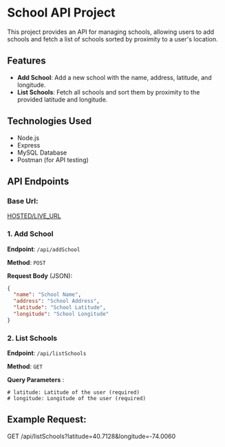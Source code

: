 # School API Project

This project provides an API for managing schools, allowing users to add schools and fetch a list of schools sorted by proximity to a user's location.

## Features

- **Add School**: Add a new school with the name, address, latitude, and longitude.
- **List Schools**: Fetch all schools and sort them by proximity to the provided latitude and longitude.

## Technologies Used

- Node.js
- Express
- MySQL Database
- Postman (for API testing)

## API Endpoints

### Base Url:

[HOSTED/LIVE_URL](https://educase-task-4oy1.onrender.com)

### 1. **Add School**

**Endpoint**: `/api/addSchool`

**Method**: `POST`

**Request Body** (JSON):

```json
{
  "name": "School Name",
  "address": "School Address",
  "latitude": "School Latitude",
  "longitude": "School Longitude"
}
```

### 2. **List Schools**

**Endpoint**: `/api/listSchools`

**Method**: `GET`

**Query Parameters** :

```
# latitude: Latitude of the user (required)
# longitude: Longitude of the user (required)
```

## Example Request:

GET /api/listSchools?latitude=40.7128&longitude=-74.0060
